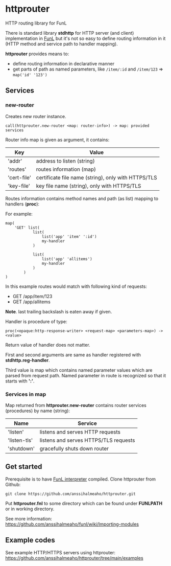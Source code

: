 # httprouter
HTTP routing library for FunL

There is standard library **stdhttp** for HTTP server (and client) implementation
in [FunL](https://github.com/anssihalmeaho/funl) but it's not so easy to
define routing information in it (HTTP method and service path to handler mapping).

**httprouter** provides means to:

* define routing information in declarative manner
* get parts of path as named parameters, like `/item/:id` and `/item/123` => `map('id' '123')`

## Services

### new-router

Creates new router instance.

```
call(httprouter.new-router <map: router-info>) -> map: provided services
```

Router info map is given as argument, it contains:

Key | Value
--- | -----
'addr' | address to listen (string)
'routes' | routes information (map)
'cert-file' | certificate file name (string), only with HTTPS/TLS
'key-file' | key file name (string), only with HTTPS/TLS

Routes information contains method names and path (as list) mapping to handlers (__proc__):

For example:

```
map(
	'GET' list(
			list(
				list('app' 'item' ':id')
				my-handler
			)

			list(
				list('app' 'allitems')
				my-handler
			)
		)
)
```

In this example routes would match with following kind of requests:

* GET /app/item/123
* GET /app/allitems

**Note**. last trailing backslash is eaten away if given.

Handler is procedure of type:

```
proc(<opaque:http-response-writer> <request-map> <parameters-map>) -> <value>
```

Return value of handler does not matter.

First and second arguments are same as handler registered with **stdhttp.reg-handler**.

Third value is map which contains named parameter values which are parsed from request path.
Named parameter in route is recognized so that it starts with **':'**.

### Services in map

Map returned from **httprouter.new-router** contains router services (procedures) by name (string):

Name | Service
---- | -------
'listen' | listens and serves HTTP requests
'listen-tls' | listens and serves HTTPS/TLS requests
'shutdown' | gracefully shuts down router

## Get started
Prerequisite is to have [FunL interpreter](https://github.com/anssihalmeaho/funl) compiled.
Clone httprouter from Github:

```
git clone https://github.com/anssihalmeaho/httprouter.git
```

Put **httprouter.fnl** to some directory which can be found under **FUNLPATH** or in working directory.

See more information: https://github.com/anssihalmeaho/funl/wiki/Importing-modules

## Example codes

See example HTTP/HTTPS servers using httprouter: https://github.com/anssihalmeaho/httprouter/tree/main/examples

